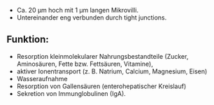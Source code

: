 - Ca. 20 µm hoch mit 1 µm langen Mikrovilli.
- Untereinander eng verbunden durch tight junctions.
## Funktion: 
- Resorption kleinmolekularer Nahrungsbestandteile (Zucker, Aminosäuren, Fette bzw. Fettsäuren, Vitamine),
- aktiver Ionentransport (z. B. Natrium, Calcium, Magnesium, Eisen)
- Wasseraufnahme
- Resorption von Gallensäuren (enterohepatischer Kreislauf)
- Sekretion von Immunglobulinen (IgA).